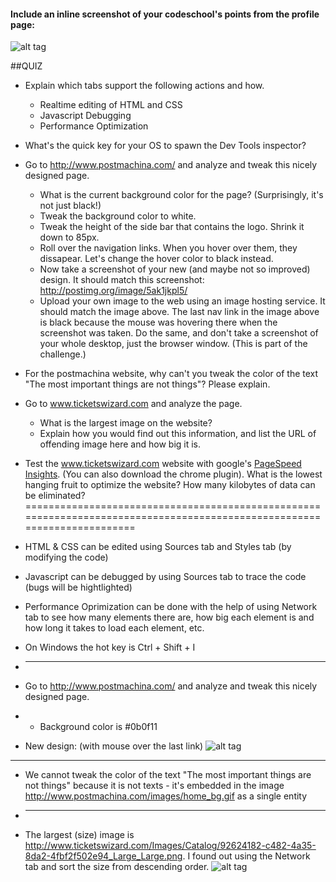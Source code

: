 #### Include an inline screenshot of your codeschool's points from the profile page:
![alt tag](http://i.minus.com/i2jBegSKojN57.png)
<!-- Modify the Markdown to include your answers. Don't delete the questions! -->

##QUIZ
* Explain which tabs support the following actions and how.
  * Realtime editing of HTML and CSS 
  * Javascript Debugging
  * Performance Optimization 

* What's the quick key for your OS to spawn the Dev Tools inspector?

* Go to http://www.postmachina.com/ and analyze and tweak this nicely designed page.
  * What is the current background color for the page?  (Surprisingly, it's not just black!)
  * Tweak the background color to white.
  * Tweak the height of the side bar that contains the logo.  Shrink it down to 85px.
  * Roll over the navigation links.  When you hover over them, they dissapear.  Let's change the hover color to black instead.
  * Now take a screenshot of your new (and maybe not so improved) design.  It should match this screenshot: http://postimg.org/image/5ak1jkpl5/
  * Upload your own image to the web using an image hosting service.  It should match the image above. The last nav link in the image above is black because the mouse was hovering there when the screenshot was taken. Do the same, and don't take a screenshot of your whole desktop, just the browser window. (This is part of the challenge.)

* For the postmachina website, why can't you tweak the color of the text "The most important things are not things"?  Please explain.

* Go to www.ticketswizard.com and analyze the page.  
  * What is the largest image on the website? 
  * Explain how you would find out this information, and list the URL of offending image here and how big it is.

* Test the www.ticketswizard.com website with google's [PageSpeed Insights](http://www.ticketswizard.com/).  (You can also download the chrome plugin).  What is the lowest hanging fruit to optimize the website?  How many kilobytes of data can be eliminated?
=========================================================================================================================
* HTML & CSS can be edited using Sources tab and Styles tab (by modifying the code)
* Javascript can be debugged by using Sources tab to trace the code (bugs will be hightlighted)
* Performance Oprimization can be done with the help of using Network tab to see how many elements there are, how big each element is and how long it takes to load each element, etc.
* On Windows the hot key is Ctrl + Shift + I
* -----------------------------------------
* Go to http://www.postmachina.com/ and analyze and tweak this nicely designed page.
* + Background color is #0b0f11
* New design: (with mouse over the last link)
![alt tag](http://i.minus.com/ioi9m8gjTrXTx.png)
------------------------------------------------
* We cannot tweak the color of the text "The most important things are not things" because it is not texts - it's embedded in the image http://www.postmachina.com/images/home_bg.gif as a single entity
* -------------------------------------------------
* The largest (size) image is http://www.ticketswizard.com/Images/Catalog/92624182-c482-4a35-8da2-4fbf2f502e94_Large_Large.png. I found out using the Network tab and sort the size from descending order.
![alt tag](http://i.minus.com/ibmT1MxjHJxplA.png)
